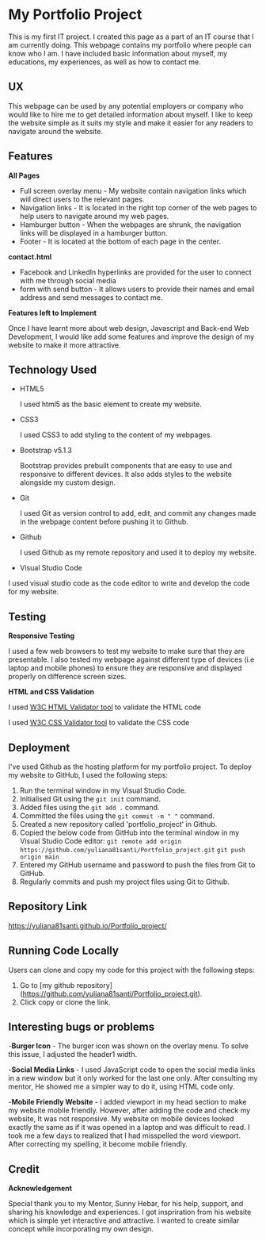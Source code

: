 # My Portfolio Project

This is my first IT project. I created this page as a part of an IT course that I am currently doing. This webpage contains my portfolio where people can know who I am. I have included basic information about myself, my educations, my experiences, as well as how to contact me.  


UX
---
This webpage can be used by any potential employers or company who would like to hire me to get detailed information about myself. 
I like to keep the website simple as it suits my style and make it easier for any readers to navigate around the website.  



## Features


**All Pages**
- Full screen overlay menu - My website contain navigation links which will direct users to the relevant pages.
- Navigation links - It is located in the right top corner of the web pages to help users to navigate around my web pages. 
- Hamburger button - When the webpages are shrunk, the navigation links will be displayed in a hamburger button. 
- Footer - It is located at the bottom of each page in the center. 


**contact.html**
- Facebook and LinkedIn hyperlinks are provided for the user to connect with me through social media
- form with send button - It allows users to provide their names and email address and send messages to contact me.   

**Features left to Implement**

Once I have learnt more about web design, Javascript and Back-end Web Development, I would like add some features and improve the design of my website to make it more attractive.




## Technology Used
- HTML5

  I used html5 as the basic element to create my website.
- CSS3

  I used CSS3 to add styling to the content of my webpages.
- Bootstrap v5.1.3

  Bootstrap provides prebuilt components that are easy to use and responsive to different devices. It also adds styles to the website alongside my custom design. 
- Git

  I used Git as version control to add, edit, and commit any changes made in the webpage content before pushing it to Github.
- Github

  I used Github as my remote repository and used it to deploy my website. 
 
- Visual Studio Code


I used visual studio code as the code editor to write and develop the code for my website. 


## Testing


**Responsive Testing**

I used a few web browsers to test my website to make sure that they are presentable.  I also tested my webpage against different type of devices (i.e laptop and mobile phones) to ensure they are responsive and displayed properly on difference screen sizes. 


**HTML and CSS Validation**

I used [W3C HTML Validator tool](https://validator.w3.org/#validate_by_input) to validate the HTML code

I used [W3C CSS Validator tool](https://jigsaw.w3.org/css-validator/#validate_by_input) to validate the CSS code




## Deployment

I've used Github as the hosting platform for my portfolio project. To deploy my website to GitHub, I used the following steps:
1. Run the terminal window in my Visual Studio Code.
2. Initialised Git using the `git init` command.
3. Added files using the `git add .` command.
4. Committed the files using the `git commit -m " "` command.
5. Created a new repository called 'portfolio_project' in Github.
6. Copied the below code from GitHub into the terminal window in my Visual Studio Code editor:
    ```git remote add origin https://github.com/yuliana81santi/Portfolio_project.git```
    ```git push origin main```
7. Entered my GitHub username and password to push the files from Git to GitHub.
8. Regularly commits and push my project files using Git to Github.




## Repository Link

https://yuliana81santi.github.io/Portfolio_project/




## Running Code Locally

Users can clone and copy my code for this project with the following steps:
1. Go to [my github repository]
(https://github.com/yuliana81santi/Portfolio_project.git).
2. Click copy or clone the link.




## Interesting bugs or problems

-**Burger Icon** - The burger icon was shown on the overlay menu. To solve this issue, I adjusted the header1 width.

-**Social Media Links** - I used JavaScript code to open the social media links in a new window but it only worked for the last one only. After consulting my mentor, He showed me a simpler way to do it, using HTML code only.

-**Mobile Friendly Website** - I added viewport in my head section to make my website mobile friendly. However, after adding the code and check my website, It was not responsive. My website on mobile devices looked exactly the same as if it was opened in a laptop and was difficult to read. I took me a few days to realized that I had misspelled the word viewport. After correcting my spelling, it become mobile friendly. 




## Credit

**Acknowledgement**

Special thank you to my Mentor, Sunny Hebar, for his help, support, and sharing his knowledge and experiences. I got inspriration from his website which is simple yet interactive and attractive. I wanted to create similar concept while incorporating my own design. 
 
